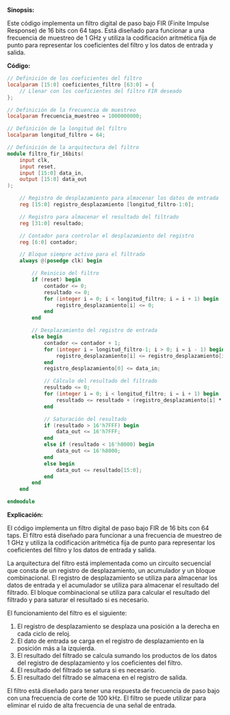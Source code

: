 **Sinopsis:**

Este código implementa un filtro digital de paso bajo FIR (Finite Impulse Response) de 16 bits con 64 taps. Está diseñado para funcionar a una frecuencia de muestreo de 1 GHz y utiliza la codificación aritmética fija de punto para representar los coeficientes del filtro y los datos de entrada y salida.

**Código:**

```verilog
// Definición de los coeficientes del filtro
localparam [15:0] coeficientes_filtro [63:0] = {
    // Llenar con los coeficientes del filtro FIR deseado
};

// Definición de la frecuencia de muestreo
localparam frecuencia_muestreo = 1000000000;

// Definición de la longitud del filtro
localparam longitud_filtro = 64;

// Definición de la arquitectura del filtro
module filtro_fir_16bits(
    input clk,
    input reset,
    input [15:0] data_in,
    output [15:0] data_out
);

    // Registro de desplazamiento para almacenar los datos de entrada
    reg [15:0] registro_desplazamiento [longitud_filtro-1:0];

    // Registro para almacenar el resultado del filtrado
    reg [31:0] resultado;

    // Contador para controlar el desplazamiento del registro
    reg [6:0] contador;

    // Bloque siempre activo para el filtrado
    always @(posedge clk) begin

        // Reinicio del filtro
        if (reset) begin
            contador <= 0;
            resultado <= 0;
            for (integer i = 0; i < longitud_filtro; i = i + 1) begin
                registro_desplazamiento[i] <= 0;
            end
        end

        // Desplazamiento del registro de entrada
        else begin
            contador <= contador + 1;
            for (integer i = longitud_filtro-1; i > 0; i = i - 1) begin
                registro_desplazamiento[i] <= registro_desplazamiento[i-1];
            end
            registro_desplazamiento[0] <= data_in;

            // Cálculo del resultado del filtrado
            resultado <= 0;
            for (integer i = 0; i < longitud_filtro; i = i + 1) begin
                resultado <= resultado + (registro_desplazamiento[i] * coeficientes_filtro[i]);
            end

            // Saturación del resultado
            if (resultado > 16'h7FFF) begin
                data_out <= 16'h7FFF;
            end
            else if (resultado < 16'h8000) begin
                data_out <= 16'h8000;
            end
            else begin
                data_out <= resultado[15:0];
            end
        end
    end

endmodule
```

**Explicación:**

El código implementa un filtro digital de paso bajo FIR de 16 bits con 64 taps. El filtro está diseñado para funcionar a una frecuencia de muestreo de 1 GHz y utiliza la codificación aritmética fija de punto para representar los coeficientes del filtro y los datos de entrada y salida.

La arquitectura del filtro está implementada como un circuito secuencial que consta de un registro de desplazamiento, un acumulador y un bloque combinacional. El registro de desplazamiento se utiliza para almacenar los datos de entrada y el acumulador se utiliza para almacenar el resultado del filtrado. El bloque combinacional se utiliza para calcular el resultado del filtrado y para saturar el resultado si es necesario.

El funcionamiento del filtro es el siguiente:

1. El registro de desplazamiento se desplaza una posición a la derecha en cada ciclo de reloj.
2. El dato de entrada se carga en el registro de desplazamiento en la posición más a la izquierda.
3. El resultado del filtrado se calcula sumando los productos de los datos del registro de desplazamiento y los coeficientes del filtro.
4. El resultado del filtrado se satura si es necesario.
5. El resultado del filtrado se almacena en el registro de salida.

El filtro está diseñado para tener una respuesta de frecuencia de paso bajo con una frecuencia de corte de 100 kHz. El filtro se puede utilizar para eliminar el ruido de alta frecuencia de una señal de entrada.